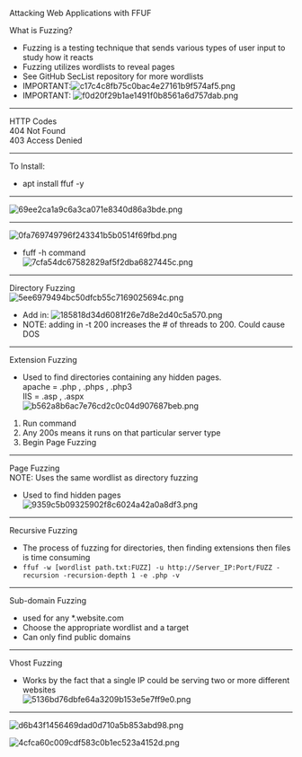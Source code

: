    

Attacking Web Applications with FFUF

What is Fuzzing?

- Fuzzing is a testing technique that sends various types of user input to study how it reacts
- Fuzzing utilizes wordlists to reveal pages
- See GitHub SecList repository for more wordlists
- IMPORTANT:![c17c4c8fb75c0bac4e27161b9f574af5.png](268e92f1315a4df09b9c34dc5cbab699.png)
- IMPORTANT: ![f0d20f29b1ae1491f0b8561a6d757dab.png](b635d77c0a2f42b48ca9047bad860c65.png)

---

HTTP Codes  
404 Not Found  
403 Access Denied

---

To Install:

- apt install ffuf -y

---

![69ee2ca1a9c6a3ca071e8340d86a3bde.png](e53748851bb74307bbf0d33c85bb7303.png)

---

![0fa769749796f243341b5b0514f69fbd.png](f7e99e5380744daaa200c6040fcbaa81.png)

- fuff -h command  
    ![7cfa54dc67582829af5f2dba6827445c.png](256c3fec23db4c35bf34276b29d87d4a.png)

---

Directory Fuzzing  
![5ee6979494bc50dfcb55c7169025694c.png](40c0f0829b0446ae886d81f90fdc4823.png)

- Add in: ![185818d34d6081f26e7d8e2d40c5a570.png](edf39f4dc7ab4db9b50d4a909807619c.png)
- NOTE: adding in -t 200 increases the # of threads to 200. Could cause DOS

---

Extension Fuzzing

- Used to find directories containing any hidden pages.  
    apache = .php , .phps , .php3  
    IIS = .asp , .aspx  
    ![b562a8b6ac7e76cd2c0c04d907687beb.png](db2cbfa2b57a4a4fbf7d20982bce4e5c.png)

1. Run command
2. Any 200s means it runs on that particular server type
3. Begin Page Fuzzing

---

Page Fuzzing  
NOTE: Uses the same wordlist as directory fuzzing

- Used to find hidden pages  
    ![9359c5b09325902f8c6024a42a0a8df3.png](0c0ee90609244770a2778bfdcdcf1bc7.png)

---

Recursive Fuzzing

- The process of fuzzing for directories, then finding extensions then files is time consuming
- `ffuf -w [wordlist path.txt:FUZZ] -u http://Server_IP:Port/FUZZ -recursion -recursion-depth 1 -e .php -v`

---

Sub-domain Fuzzing

- used for any *.website.com
- Choose the appropriate wordlist and a target
- Can only find public domains

---

Vhost Fuzzing

- Works by the fact that a single IP could be serving two or more different websites  
    ![5136bd76dbfe64a3209b153e5e7ff9e0.png](3744280fb8474937a36b69f0ae6ea5b3.png)

---

![d6b43f1456469dad0d710a5b853abd98.png](753aad80a8cd4d729583731187bde968.png)

![4cfca60c009cdf583c0b1ec523a4152d.png](fa32e532c4fd4528abcb4e02152be1ab.png)